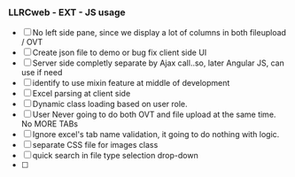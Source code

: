 

### LLRCweb - EXT - JS usage




- [ ] No left side pane, since we display a lot of columns in both fileupload / OVT
- [ ] Create json file to demo or bug fix client side UI
- [ ] Server side completly separate by Ajax call..so, later Angular JS, can use if need
- [ ] identify to use mixin feature at middle of development
- [ ] Excel parsing at client side
- [ ] Dynamic class loading based on user role.
- [ ] User Never going to do both OVT and file upload at the same time. No MORE TABs
- [ ] Ignore excel's tab name validation, it going to do nothing with logic.
- [ ] separate CSS file for images class
- [ ] quick search in file type selection drop-down
- [ ] 